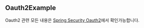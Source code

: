 ## Oauth2Example

Oauth2 관련 모든 내용은 [Spring Security Oauth2](https://dingdingmin-back-end-developer.tistory.com/category/SpringBoot/spring%20security)에서 확인가능합니다.
